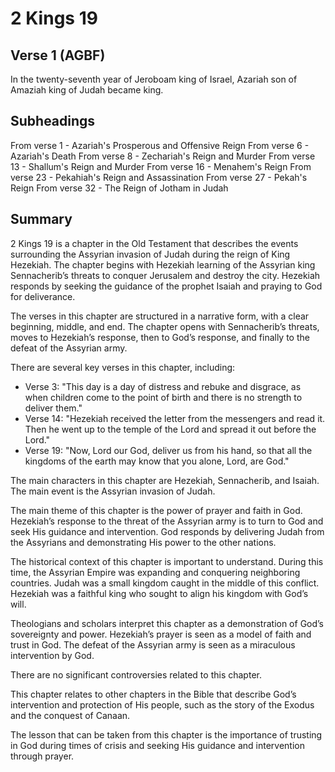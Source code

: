 # 2 Kings 19

## Verse 1 (AGBF)

In the twenty-seventh year of Jeroboam king of Israel, Azariah son of Amaziah king of Judah became king.

## Subheadings

From verse 1 - Azariah's Prosperous and Offensive Reign
From verse 6 - Azariah's Death
From verse 8 - Zechariah's Reign and Murder
From verse 13 - Shallum's Reign and Murder
From verse 16 - Menahem's Reign
From verse 23 - Pekahiah's Reign and Assassination
From verse 27 - Pekah's Reign
From verse 32 - The Reign of Jotham in Judah

## Summary

2 Kings 19 is a chapter in the Old Testament that describes the events surrounding the Assyrian invasion of Judah during the reign of King Hezekiah. The chapter begins with Hezekiah learning of the Assyrian king Sennacherib’s threats to conquer Jerusalem and destroy the city. Hezekiah responds by seeking the guidance of the prophet Isaiah and praying to God for deliverance.

The verses in this chapter are structured in a narrative form, with a clear beginning, middle, and end. The chapter opens with Sennacherib’s threats, moves to Hezekiah’s response, then to God’s response, and finally to the defeat of the Assyrian army.

There are several key verses in this chapter, including:

- Verse 3: "This day is a day of distress and rebuke and disgrace, as when children come to the point of birth and there is no strength to deliver them."
- Verse 14: "Hezekiah received the letter from the messengers and read it. Then he went up to the temple of the Lord and spread it out before the Lord."
- Verse 19: "Now, Lord our God, deliver us from his hand, so that all the kingdoms of the earth may know that you alone, Lord, are God."

The main characters in this chapter are Hezekiah, Sennacherib, and Isaiah. The main event is the Assyrian invasion of Judah.

The main theme of this chapter is the power of prayer and faith in God. Hezekiah’s response to the threat of the Assyrian army is to turn to God and seek His guidance and intervention. God responds by delivering Judah from the Assyrians and demonstrating His power to the other nations.

The historical context of this chapter is important to understand. During this time, the Assyrian Empire was expanding and conquering neighboring countries. Judah was a small kingdom caught in the middle of this conflict. Hezekiah was a faithful king who sought to align his kingdom with God’s will.

Theologians and scholars interpret this chapter as a demonstration of God’s sovereignty and power. Hezekiah’s prayer is seen as a model of faith and trust in God. The defeat of the Assyrian army is seen as a miraculous intervention by God.

There are no significant controversies related to this chapter.

This chapter relates to other chapters in the Bible that describe God’s intervention and protection of His people, such as the story of the Exodus and the conquest of Canaan.

The lesson that can be taken from this chapter is the importance of trusting in God during times of crisis and seeking His guidance and intervention through prayer.